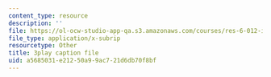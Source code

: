 ```yaml
---
content_type: resource
description: ''
file: https://ol-ocw-studio-app-qa.s3.amazonaws.com/courses/res-6-012-introduction-to-probability-spring-2018/a5685031e21250a99ac721d6db70f8bf_8llkkbCPHb4.vtt
file_type: application/x-subrip
resourcetype: Other
title: 3play caption file
uid: a5685031-e212-50a9-9ac7-21d6db70f8bf
---
```

